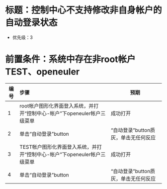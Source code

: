 # 标题：控制中心不支持修改非自身帐户的自动登录状态
* 优先级：3
# 前置条件：系统中存在非root帐户TEST、openeuler
| 编号 | 步骤                                | 预期                                                         |
| ---- | :---------------------------------- | ------------------------------------------------------------ |
| 1    | root帐户图形化界面登入系统，并打开“控制中心-帐户”下openeuler帐户三级菜单 | 成功打开 |
| 2    | 单击“自动登录”button | “自动登录”button质灰，单击无任何反应 |
| 3    | TEST帐户图形化界面登入系统，并打开“控制中心-帐户”下openeuler帐户三级菜单 | 成功打开 |
| 4    | 单击“自动登录”button | “自动登录”button质灰，单击无任何反应 |

